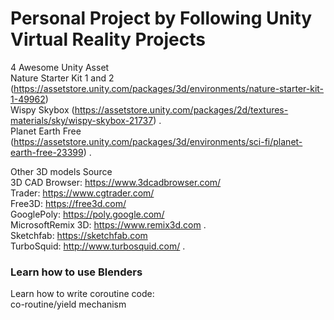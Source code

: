 # Personal Project by Following Unity Virtual Reality Projects

4 Awesome Unity Asset   
Nature Starter Kit 1 and 2 (https://assetstore.unity.com/packages/3d/environments/nature-starter-kit-1-49962)   
Wispy Skybox (https://assetstore.unity.com/packages/2d/textures-materials/sky/wispy-skybox-21737) .   
Planet Earth Free (https://assetstore.unity.com/packages/3d/environments/sci-fi/planet-earth-free-23399) .    

Other 3D models Source   
3D CAD Browser: https://www.3dcadbrowser.com/   
Trader: https://www.cgtrader.com/    
Free3D: https://free3d.com/   
GooglePoly: https://poly.google.com/   
MicrosoftRemix 3D: https://www.remix3d.com .   
Sketchfab: https://sketchfab.com   
TurboSquid: http://www.turbosquid.com/ . 

### Learn how to use Blenders  

Learn how to write coroutine code:  
co-routine/yield mechanism


